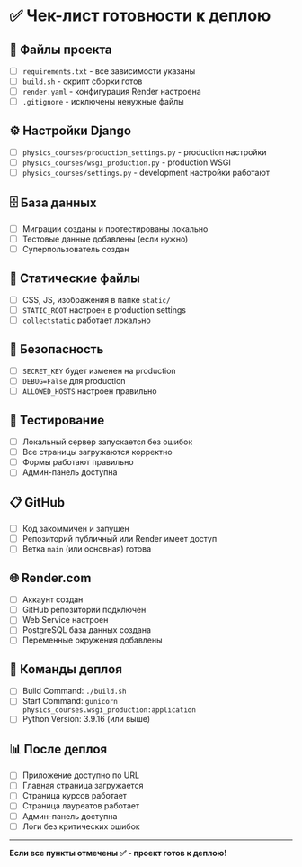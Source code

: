 # ✅ Чек-лист готовности к деплою

## 📁 Файлы проекта
- [ ] `requirements.txt` - все зависимости указаны
- [ ] `build.sh` - скрипт сборки готов
- [ ] `render.yaml` - конфигурация Render настроена
- [ ] `.gitignore` - исключены ненужные файлы

## ⚙️ Настройки Django
- [ ] `physics_courses/production_settings.py` - production настройки
- [ ] `physics_courses/wsgi_production.py` - production WSGI
- [ ] `physics_courses/settings.py` - development настройки работают

## 🗄️ База данных
- [ ] Миграции созданы и протестированы локально
- [ ] Тестовые данные добавлены (если нужно)
- [ ] Суперпользователь создан

## 📱 Статические файлы
- [ ] CSS, JS, изображения в папке `static/`
- [ ] `STATIC_ROOT` настроен в production settings
- [ ] `collectstatic` работает локально

## 🔐 Безопасность
- [ ] `SECRET_KEY` будет изменен на production
- [ ] `DEBUG=False` для production
- [ ] `ALLOWED_HOSTS` настроен правильно

## 🚀 Тестирование
- [ ] Локальный сервер запускается без ошибок
- [ ] Все страницы загружаются корректно
- [ ] Формы работают правильно
- [ ] Админ-панель доступна

## 📋 GitHub
- [ ] Код закоммичен и запушен
- [ ] Репозиторий публичный или Render имеет доступ
- [ ] Ветка `main` (или основная) готова

## 🌐 Render.com
- [ ] Аккаунт создан
- [ ] GitHub репозиторий подключен
- [ ] Web Service настроен
- [ ] PostgreSQL база данных создана
- [ ] Переменные окружения добавлены

## 🔧 Команды деплоя
- [ ] Build Command: `./build.sh`
- [ ] Start Command: `gunicorn physics_courses.wsgi_production:application`
- [ ] Python Version: 3.9.16 (или выше)

## 📊 После деплоя
- [ ] Приложение доступно по URL
- [ ] Главная страница загружается
- [ ] Страница курсов работает
- [ ] Страница лауреатов работает
- [ ] Админ-панель доступна
- [ ] Логи без критических ошибок

---

**Если все пункты отмечены ✅ - проект готов к деплою!**
